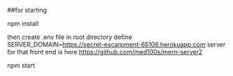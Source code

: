 ##for starting 


npm install 

then create .env file in root directory define SERVER_DOMAIN=https://secret-escarpment-65106.herokuapp.com
server for that front end is here https://github.com/med100s/mern-server2

npm start
